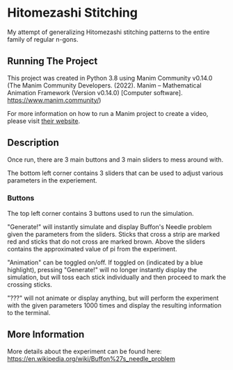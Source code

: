 # Hitomezashi Stitching
My attempt of generalizing Hitomezashi stitching patterns to the entire family of regular n-gons.

## Running The Project
This project was created in Python 3.8 using Manim Community v0.14.0 (The Manim Community Developers. (2022). Manim – Mathematical Animation Framework (Version v0.14.0) [Computer software]. https://www.manim.community/)

For more information on how to run a Manim project to create a video, please visit [their website](https://www.manim.community/).

## Description
Once run, there are 3 main buttons and 3 main sliders to mess around with.

The bottom left corner contains 3 sliders that can be used to adjust various parameters in the experiement.

### Buttons
The top left corner contains 3 buttons used to run the simulation.

"Generate!" will instantly simulate and display Buffon's Needle problem given the parameters from the sliders. Sticks that cross a strip are marked red and sticks that do not cross are marked brown.
Above the sliders contains the approximated value of pi from the experiment.

"Animation" can be toggled on/off. If toggled on (indicated by a blue highlight), pressing "Generate!" will no longer instantly display the simulation, but will toss each stick individually and then proceed to mark the crossing sticks.

"???" will not animate or display anything, but will perform the experiment with the given parameters 1000 times and display the resulting information to the terminal.

## More Information

More details about the experiment can be found here: https://en.wikipedia.org/wiki/Buffon%27s_needle_problem
